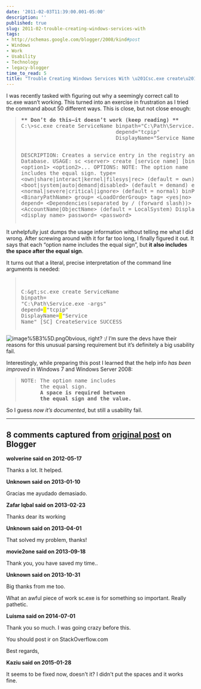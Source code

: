 ```yaml
---
date: '2011-02-03T11:39:00.001-05:00'
description: ''
published: true
slug: 2011-02-trouble-creating-windows-services-with
tags:
- http://schemas.google.com/blogger/2008/kind#post
- Windows
- Work
- Usability
- Technology
- legacy-blogger
time_to_read: 5
title: "Trouble Creating Windows Services With \u201Csc.exe create\u201D"
---
```



I was recently tasked with figuring out why a seemingly correct call to sc.exe wasn’t working. This turned into an exercise in frustration as I tried the command about 50 different ways. This is close, but not close enough:
<blockquote>   <pre><strong>** Don’t do this—it doesn’t work (keep reading) **
</strong>C:\&gt;sc.exe create ServiceName binpath=&quot;C:\Path\Service.exe -args&quot;
                              depend=&quot;tcpip&quot;
                              DisplayName=&quot;Service Name&quot;

DESCRIPTION: Creates a service entry in the registry and Service Database.
USAGE: sc &lt;server&gt; create [service name] [binPath= ] &lt;option1&gt; &lt;option2&gt;...
OPTIONS:
NOTE: The option name includes the equal sign.
 type= &lt;own|share|interact|kernel|filesys|rec&gt;
       (default = own)
 start= &lt;boot|system|auto|demand|disabled&gt;
       (default = demand)
 error= &lt;normal|severe|critical|ignore&gt;
       (default = normal)
 binPath= &lt;BinaryPathName&gt;
 group= &lt;LoadOrderGroup&gt;
 tag= &lt;yes|no&gt;
 depend= &lt;Dependencies(separated by / (forward slash))&gt;
 obj= &lt;AccountName|ObjectName&gt;
       (default = LocalSystem)
 DisplayName= &lt;display name&gt;
 password= &lt;password&gt;</pre>
</blockquote>


It unhelpfully just dumps the usage information without telling me what I did wrong. After screwing around with it for far too long, I finally figured it out. It says that each “option name includes the equal sign”, but <strong>it also includes the space after the equal sign</strong>.


It turns out that a literal, precise interpretation of the command line arguments is needed:

<blockquote>
  <pre>

C:\&gt;sc.exe create ServiceName binpath=<font style="background-color: #ffff00;"> </font>&quot;C:\Path\Service.exe -args&quot; 
                              depend=<font style="background-color: #ffff00;"> </font>&quot;tcpip&quot; 
                              DisplayName=<font style="background-color: #ffff00;"> </font>&quot;Service Name&quot;
[SC] CreateService SUCCESS
</pre>
</blockquote>


![image%5B3%5D.png](image%5B3%5D.png)Obvious, right? :/ I’m sure the devs have their reasons for this unusual parsing requirement but it’s definitely a big usability fail.


Interestingly, while preparing this post I learned that the help info *has been improved* in Windows 7 and Windows Server 2008:

<blockquote>
  <pre>NOTE: The option name includes 
      the equal sign.
      <strong>A space is required between 
      the equal sign and the value.</strong></pre>
</blockquote>


So I guess *now it’s documented*, but still a usability fail.

---

## 8 comments captured from [original post](https://blog.wassupy.com/2011/02/trouble-creating-windows-services-with.html) on Blogger

**wolverine said on 2012-05-17**

Thanks a lot. It helped.

**Unknown said on 2013-01-10**

Gracias me ayudado demasiado.

**Zafar Iqbal said on 2013-02-23**

Thanks dear  its working 



**Unknown said on 2013-04-01**

That solved my problem, thanks!

**movie2one said on 2013-09-18**

Thank you, you have saved my time..

**Unknown said on 2013-10-31**

Big thanks from me too.

What an awful piece of work sc.exe is for something so important. Really pathetic.

**Luisma said on 2014-07-01**

Thank you so much. I was going crazy before this.

You should post ir on StackOverflow.com

Best regards,

**Kaziu said on 2015-01-28**

It seems to be fixed now, doesn't it? I didn't put the spaces and it works fine.

